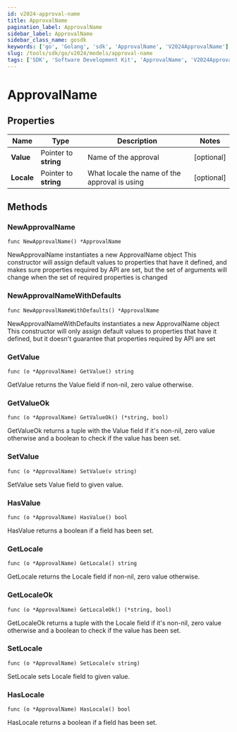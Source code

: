 ```yaml
---
id: v2024-approval-name
title: ApprovalName
pagination_label: ApprovalName
sidebar_label: ApprovalName
sidebar_class_name: gosdk
keywords: ['go', 'Golang', 'sdk', 'ApprovalName', 'V2024ApprovalName']
slug: /tools/sdk/go/v2024/models/approval-name
tags: ['SDK', 'Software Development Kit', 'ApprovalName', 'V2024ApprovalName']
---
```


# ApprovalName

## Properties

| Name | Type | Description | Notes |
| --- | --- | --- | --- |
| **Value** | Pointer to **string** | Name of the approval | [optional] |
| **Locale** | Pointer to **string** | What locale the name of the approval is using | [optional] |

## Methods

### NewApprovalName

`func NewApprovalName() *ApprovalName`

NewApprovalName instantiates a new ApprovalName object This constructor will assign default values to properties that have it defined, and makes sure properties required by API are set, but the set of arguments will change when the set of required properties is changed

### NewApprovalNameWithDefaults

`func NewApprovalNameWithDefaults() *ApprovalName`

NewApprovalNameWithDefaults instantiates a new ApprovalName object This constructor will only assign default values to properties that have it defined, but it doesn't guarantee that properties required by API are set

### GetValue

`func (o *ApprovalName) GetValue() string`

GetValue returns the Value field if non-nil, zero value otherwise.

### GetValueOk

`func (o *ApprovalName) GetValueOk() (*string, bool)`

GetValueOk returns a tuple with the Value field if it's non-nil, zero value otherwise and a boolean to check if the value has been set.

### SetValue

`func (o *ApprovalName) SetValue(v string)`

SetValue sets Value field to given value.

### HasValue

`func (o *ApprovalName) HasValue() bool`

HasValue returns a boolean if a field has been set.

### GetLocale

`func (o *ApprovalName) GetLocale() string`

GetLocale returns the Locale field if non-nil, zero value otherwise.

### GetLocaleOk

`func (o *ApprovalName) GetLocaleOk() (*string, bool)`

GetLocaleOk returns a tuple with the Locale field if it's non-nil, zero value otherwise and a boolean to check if the value has been set.

### SetLocale

`func (o *ApprovalName) SetLocale(v string)`

SetLocale sets Locale field to given value.

### HasLocale

`func (o *ApprovalName) HasLocale() bool`

HasLocale returns a boolean if a field has been set.
